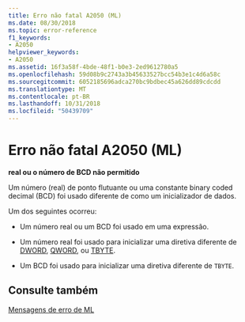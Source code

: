 ```yaml
---
title: Erro não fatal A2050 (ML)
ms.date: 08/30/2018
ms.topic: error-reference
f1_keywords:
- A2050
helpviewer_keywords:
- A2050
ms.assetid: 16f3a58f-4bde-48f1-b0e3-2ed9612780a5
ms.openlocfilehash: 59d08b9c2743a3b45633527bcc54b3e1c4d6a58c
ms.sourcegitcommit: 6052185696adca270bc9bdbec45a626dd89cdcdd
ms.translationtype: MT
ms.contentlocale: pt-BR
ms.lasthandoff: 10/31/2018
ms.locfileid: "50439709"
---
```

# <a name="ml-nonfatal-error-a2050"></a>Erro não fatal A2050 (ML)

**real ou o número de BCD não permitido**

Um número (real) de ponto flutuante ou uma constante binary coded decimal (BCD) foi usado diferente de como um inicializador de dados.

Um dos seguintes ocorreu:

- Um número real ou um BCD foi usado em uma expressão.

- Um número real foi usado para inicializar uma diretiva diferente de [DWORD](../../assembler/masm/dword.md), [QWORD](../../assembler/masm/qword.md), ou [TBYTE](../../assembler/masm/tbyte.md).

- Um BCD foi usado para inicializar uma diretiva diferente de `TBYTE`.

## <a name="see-also"></a>Consulte também

[Mensagens de erro de ML](../../assembler/masm/ml-error-messages.md)<br/>